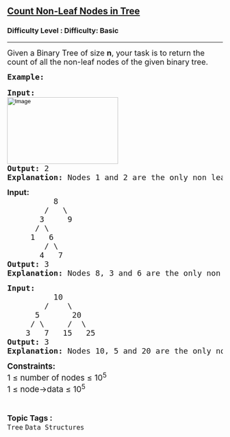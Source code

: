 <h2><a href="https://www.geeksforgeeks.org/problems/count-non-leaf-nodes-in-tree/1?page=1&category=Tree,Binary%20Search%20Tree&difficulty=Basic&sortBy=submissions">Count Non-Leaf Nodes in Tree</a></h2><h3>Difficulty Level : Difficulty: Basic</h3><hr><div class="problems_problem_content__Xm_eO"><p><span style="font-size: 18px;">Given a Binary Tree of size <strong>n</strong>, your task is to return the count of all the non-leaf nodes of the given binary tree.</span></p>
<pre><span style="font-size: 18px;"><strong>Example:</strong></span><br><br><span style="font-size: 18px;"><strong style="font-size: 18px;">Input:</strong><span style="font-size: 18px;"> 
<input style="height: 156px; width: 259px;" alt="Image" src="https://contribute.geeksforgeeks.org/wp-content/uploads/tree121.gif" type="image" fdprocessedid="pecguh"></span></span><br><span style="font-size: 18px;"><strong style="font-size: 18px;">Output: </strong><span style="font-size: 18px;">2
</span><strong style="font-size: 18px;">Explanation: </strong><span style="font-size: 18px;">Nodes 1 and 2 are the only non leaf nodes.</span></span></pre>
<pre><span style="font-size: 18px;"><strong style="font-size: 18px; font-family: -apple-system, BlinkMacSystemFont, 'Segoe UI', Roboto, Oxygen, Ubuntu, Cantarell, 'Open Sans', 'Helvetica Neue', sans-serif;">Input:</strong><span style="font-size: 18px; font-family: -apple-system, BlinkMacSystemFont, 'Segoe UI', Roboto, Oxygen, Ubuntu, Cantarell, 'Open Sans', 'Helvetica Neue', sans-serif;"> </span></span><br><span style="font-size: 18px;"><span style="font-size: 18px;"><span style="font-size: 18px;">          8
        /   \
       3     9
      / \
     1   6
        / \
       4   7
</span><strong style="font-size: 18px;">Output: </strong><span style="font-size: 18px;">3
</span><strong style="font-size: 18px;">Explanation: </strong><span style="font-size: 18px;">Nodes 8, 3 and 6 are the only non leaf nodes.</span></span></span></pre>
<pre><span style="font-size: 18px;"><span style="font-size: 18px;"><strong style="font-size: 18px;">Input:</strong><span style="font-size: 18px;"> <br>          10
        /    \
      5       20
     / \     /  \
    3   7   15   25
</span><strong style="font-size: 18px;">Output: </strong><span style="font-size: 18px;">3
</span><strong style="font-size: 18px;">Explanation: </strong><span style="font-size: 18px;">Nodes 10, 5 and 20 are the only non leaf nodes.</span></span></span></pre>
<p><span style="font-size: 18px;"><span style="font-size: 14pt;"><strong style="font-family: -apple-system, BlinkMacSystemFont, 'Segoe UI', Roboto, Oxygen, Ubuntu, Cantarell, 'Open Sans', 'Helvetica Neue', sans-serif;">Constraints:<br></strong><span style="font-family: -apple-system, BlinkMacSystemFont, 'Segoe UI', Roboto, Oxygen, Ubuntu, Cantarell, 'Open Sans', 'Helvetica Neue', sans-serif;">1 ≤ number of nodes ≤ 10</span><sup style="font-family: -apple-system, BlinkMacSystemFont, 'Segoe UI', Roboto, Oxygen, Ubuntu, Cantarell, 'Open Sans', 'Helvetica Neue', sans-serif;">5<br></sup><span style="font-family: -apple-system, BlinkMacSystemFont, 'Segoe UI', Roboto, Oxygen, Ubuntu, Cantarell, 'Open Sans', 'Helvetica Neue', sans-serif;">1 ≤ node-&gt;data ≤ 10</span><sup style="font-family: -apple-system, BlinkMacSystemFont, 'Segoe UI', Roboto, Oxygen, Ubuntu, Cantarell, 'Open Sans', 'Helvetica Neue', sans-serif;">5</sup></span></span></p></div><br><p><span style=font-size:18px><strong>Topic Tags : </strong><br><code>Tree</code>&nbsp;<code>Data Structures</code>&nbsp;